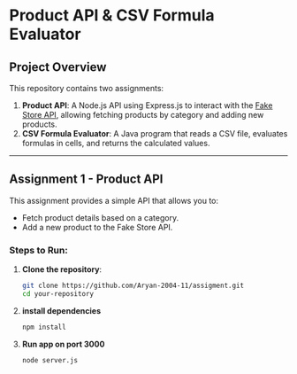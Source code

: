 # Product API & CSV Formula Evaluator

## Project Overview

This repository contains two assignments:

1. **Product API**: A Node.js API using Express.js to interact with the [Fake Store API](https://fakestoreapi.com), allowing fetching products by category and adding new products.
2. **CSV Formula Evaluator**: A Java program that reads a CSV file, evaluates formulas in cells, and returns the calculated values.

---

## Assignment 1 - Product API

This assignment provides a simple API that allows you to:
- Fetch product details based on a category.
- Add a new product to the Fake Store API.

### Steps to Run:

1. **Clone the repository**:
   ```bash
   git clone https://github.com/Aryan-2004-11/assigment.git
   cd your-repository
2. **install dependencies**
   ```bash
   npm install
3. **Run app on  port 3000**
   ```bash
   node server.js
